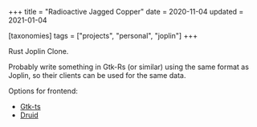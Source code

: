 +++
title = "Radioactive Jagged Copper"
date = 2020-11-04
updated = 2021-01-04

[taxonomies]
tags = ["projects", "personal", "joplin"]
+++

Rust Joplin Clone.

Probably write something in Gtk-Rs (or similar) using the same format as
Joplin, so their clients can be used for the same data.

Options for frontend:

- [Gtk-ts](https://gtk-rs.org/)
- [Druid](https://github.com/linebender/druid)
